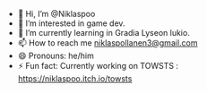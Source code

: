 - 👋 Hi, I’m @Niklaspoo
- 👀 I’m interested in game dev.
- 🌱 I’m currently learning in Gradia Lyseon lukio.
- 📫 How to reach me niklaspollanen3@gmail.com
- 😄 Pronouns: he/him
- ⚡ Fun fact: Currently working on TOWSTS : https://niklaspoo.itch.io/towsts
